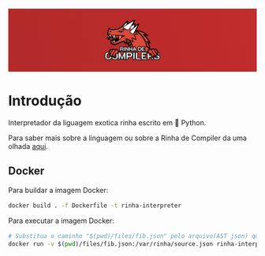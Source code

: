 ![banner](docs/assets/banner.png "Rinha de Compiler Logo")

# Introdução

Interpretador da liguagem exotica rinha escrito em 🐍 Python.

Para saber mais sobre a linguagem ou sobre a Rinha de Compiler da uma olhada [aqui](https://github.com/aripiprazole/rinha-de-compiler).

## Docker

Para buildar a imagem Docker:
```bash
docker build . -f Dockerfile -t rinha-interpreter
```

Para executar a imagem Docker:
```bash
# Substitua o caminho "$(pwd)/files/fib.json" pelo arquivo(AST json) que desejar
docker run -v $(pwd)/files/fib.json:/var/rinha/source.json rinha-interpreter
```